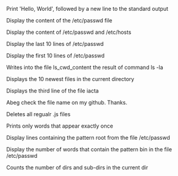 Print 'Hello, World', followed by a new line to the standard output

Display the content of the /etc/passwd file

Display the content of /etc/passwd and /etc/hosts

Display the last 10 lines of /etc/passwd

Display the first 10 lines of /etc/passwd

Writes into the file ls_cwd_content the result of command ls -la

Displays the 10 newest files in the current directory

Displays the third line of the file iacta

Abeg check the file name on my github. Thanks.

Deletes all regualr .js files

Prints only words that appear exactly once

Display lines containing the pattern root from the file /etc/passwd

Display the number of words that contain the pattern bin in the file /etc/passwd

Counts the number of dirs and sub-dirs in the current dir
